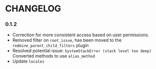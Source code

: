 # CHANGELOG
### 0.1.2
* Correction for more consistent access based on user permissions.
* Removed filter on `root_issue`, has been moved to the `redmine_parent_child_filters` plugin
* Resolved potential issue: `SystemStackError (stack level too deep)`  
  Converted methods to use `alias_method`
* Update `locales`
